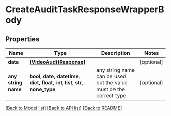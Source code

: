# CreateAuditTaskResponseWrapperBody


## Properties
Name | Type | Description | Notes
------------ | ------------- | ------------- | -------------
**data** | [**[VideoAuditResponse]**](VideoAuditResponse.md) |  | [optional] 
**any string name** | **bool, date, datetime, dict, float, int, list, str, none_type** | any string name can be used but the value must be the correct type | [optional]

[[Back to Model list]](../README.md#documentation-for-models) [[Back to API list]](../README.md#documentation-for-api-endpoints) [[Back to README]](../README.md)


